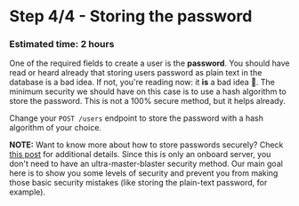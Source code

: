 # Step 4/4 - Storing the password
### Estimated time: 2 hours

One of the required fields to create a user is the **password**. You should have read or heard already that storing users password as plain text in the database is a bad idea. If not, you're reading now: it **is** a bad idea 🤦‍. The minimum security we should have on this case is to use a hash algorithm to store the password. This is not a 100% secure method, but it helps already.

Change your `POST /users` endpoint to store the password with a hash algorithm of your choice.

**NOTE:** Want to know more about how to store passwords securely? Check [this post](https://itnext.io/how-not-to-store-passwords-4955569e6e84) for additional details. Since this is only an onboard server, you don't need to have an ultra-master-blaster security method. Our main goal here is to show you some levels of security and prevent you from making those basic security mistakes (like storing the plain-text password, for example).

